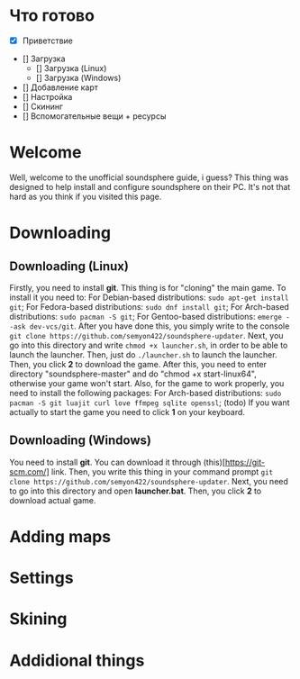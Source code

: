 # Что готово
- [x] Приветствие
- [] Загрузка
  - [] Загрузка (Linux)
  - [] Загрузка (Windows)
- [] Добавление карт
- [] Настройка
- [] Скининг
- [] Вспомогательные вещи + ресурсы


# Welcome
Well, welcome to the unofficial soundsphere guide, i guess? This thing was designed to help install and configure soundsphere on their PC. It's not that hard as you think if you visited this page.
# Downloading
## Downloading (Linux)
Firstly, you need to install **git**. This thing is for "cloning" the main game. To install it you need to:
  For Debian-based distributions: ```sudo apt-get install git```;
  For Fedora-based distributions: ```sudo dnf install git```;
  For Arch-based distributions: ```sudo pacman -S git```;
  For Gentoo-based distributions: ```emerge --ask dev-vcs/git```.
After you have done this, you simply write to the console ```git clone https://github.com/semyon422/soundsphere-updater```. Next, you go into this directory and write ```chmod +x launcher.sh```, in order to be able to launch the launcher. Then, just do ```./launcher.sh``` to launch the launcher. Then, you click **2** to download the game. After this, you need to enter directory "soundsphere-master" and do "chmod +x start-linux64", otherwise your game won't start. Also, for the game to work properly, you need to install the following packages:
  For Arch-based distributions: ```sudo pacman -S git luajit curl love ffmpeg sqlite openssl```; (todo)
If you want actually to start the game you need to click **1** on your keyboard.
## Downloading (Windows)
You need to install **git**. You can download it through (this)[https://git-scm.com/] link. Then, you write this thing in your command prompt ```git clone https://github.com/semyon422/soundsphere-updater```. Next, you need to go into this directory and open **launcher.bat**. Then, you click **2** to download actual game.

# Adding maps

# Settings

# Skining

# Addidional things
